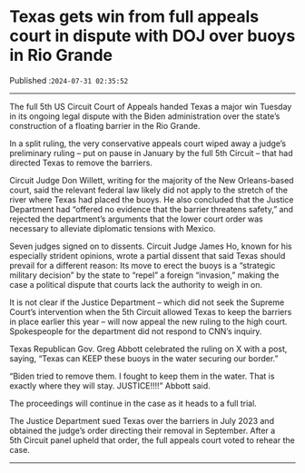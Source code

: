 # Texas gets win from full appeals court in dispute with DOJ over buoys in Rio Grande

Published :`2024-07-31 02:35:52`

---

The full 5th US Circuit Court of Appeals handed Texas a major win Tuesday in its ongoing legal dispute with the Biden administration over the state’s construction of a floating barrier in the Rio Grande.

In a split ruling, the very conservative appeals court wiped away a judge’s preliminary ruling – put on pause in January by the full 5th Circuit – that had directed Texas to remove the barriers.

Circuit Judge Don Willett, writing for the majority of the New Orleans-based court, said the relevant federal law likely did not apply to the stretch of the river where Texas had placed the buoys. He also concluded that the Justice Department had “offered no evidence that the barrier threatens safety,” and rejected the department’s arguments that the lower court order was necessary to alleviate diplomatic tensions with Mexico.

Seven judges signed on to dissents. Circuit Judge James Ho, known for his especially strident opinions, wrote a partial dissent that said Texas should prevail for a different reason: Its move to erect the buoys is a “strategic military decision” by the state to “repel” a foreign “invasion,” making the case a political dispute that courts lack the authority to weigh in on.

It is not clear if the Justice Department – which did not seek the Supreme Court’s intervention when the 5th Circuit allowed Texas to keep the barriers in place earlier this year – will now appeal the new ruling to the high court. Spokespeople for the department did not respond to CNN’s inquiry.

Texas Republican Gov. Greg Abbott celebrated the ruling on X with a post, saying, “Texas can KEEP these buoys in the water securing our border.”

“Biden tried to remove them. I fought to keep them in the water. That is exactly where they will stay. JUSTICE!!!!” Abbott said.

The proceedings will continue in the case as it heads to a full trial.

The Justice Department sued Texas over the barriers in July 2023 and obtained the judge’s order directing their removal in September. After a 5th Circuit panel upheld that order, the full appeals court voted to rehear the case.

---

